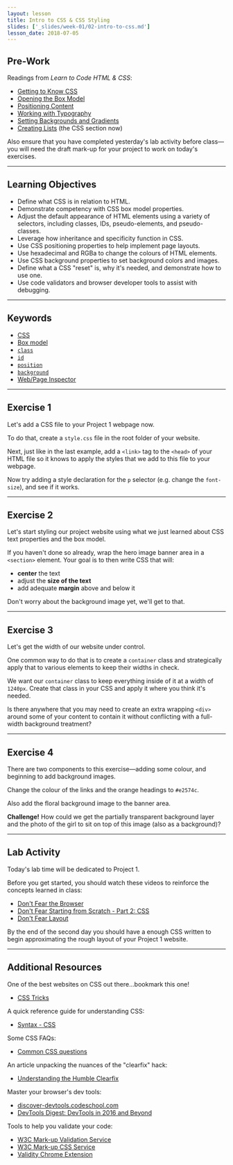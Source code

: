 ```yaml
---
layout: lesson
title: Intro to CSS & CSS Styling
slides: ['_slides/week-01/02-intro-to-css.md']
lesson_date: 2018-07-05
---
```


## Pre-Work

Readings from _Learn to Code HTML & CSS_:

* [Getting to Know CSS](http://learn.shayhowe.com/html-css/getting-to-know-css/)
* [Opening the Box Model](http://learn.shayhowe.com/html-css/opening-the-box-model/)
* [Positioning Content](http://learn.shayhowe.com/html-css/positioning-content/)
* [Working with Typography](http://learn.shayhowe.com/html-css/working-with-typography/)
* [Setting Backgrounds and Gradients](http://learn.shayhowe.com/html-css/setting-backgrounds-and-gradients/)
* [Creating Lists](http://learn.shayhowe.com/html-css/creating-lists/) (the CSS section now)

Also ensure that you have completed yesterday's lab activity before class&mdash;you will need the draft mark-up for your project to work on today's exercises.

---

## Learning Objectives

* Define what CSS is in relation to HTML.
* Demonstrate competency with CSS box model properties.
* Adjust the default appearance of HTML elements using a variety of selectors, including classes, IDs, pseudo-elements, and pseudo-classes.
* Leverage how inheritance and specificity function in CSS.
* Use CSS positioning properties to help implement page layouts.
* Use hexadecimal and RGBa to change the colours of HTML elements.
* Use CSS background properties to set background colors and images.
* Define what a CSS "reset" is, why it's needed, and demonstrate how to use one.
* Use code validators and browser developer tools to assist with debugging.

---

## Keywords

* [CSS](https://developer.mozilla.org/en-US/docs/Web/CSS)
* [Box model](https://developer.mozilla.org/en-US/docs/Web/CSS/box_model)
* [`class`](https://developer.mozilla.org/en-US/docs/Web/HTML/Global_attributes/class)
* [`id`](https://developer.mozilla.org/en-US/docs/Web/HTML/Global_attributes/id)
* [`position`](https://developer.mozilla.org/en/docs/Web/CSS/position)
* [`background`](https://developer.mozilla.org/en-US/docs/Web/CSS/background)
* [Web/Page Inspector](https://developer.mozilla.org/en-US/docs/Tools/Page_Inspector)

---

## Exercise 1

Let's add a CSS file to your Project 1 webpage now.

To do that, create a `style.css` file in the root folder of your website.

Next, just like in the last example, add a `<link>` tag to the `<head>` of your HTML file so it knows to apply the styles that we add to this file to your webpage.

Now try adding a style declaration for the `p` selector (e.g. change the `font-size`), and see if it works.

---

## Exercise 2

Let's start styling our project website using what we just learned about CSS text properties and the box model.

If you haven't done so already, wrap the hero image banner area in a `<section>` element. Your goal is to then write CSS that will:

* **center** the text
* adjust the **size of the text**
* add adequate **margin** above and below it

Don't worry about the background image yet, we'll get to that.

---

## Exercise 3

Let's get the width of our website under control.

One common way to do that is to create a `container` class and strategically apply that to various elements to keep their widths in check.

We want our `container` class to keep everything inside of it at a width of `1240px`. Create that class in your CSS and apply it where you think it's needed.

Is there anywhere that you may need to create an extra wrapping `<div>` around some of your content to contain it without conflicting with a full-width background treatment?

---

## Exercise 4

There are two components to this exercise&mdash;adding some colour, and beginning to add background images.

Change the colour of the links and the orange headings to `#e2574c`.

Also add the floral background image to the banner area.

**Challenge!** How could we get the partially transparent background layer and the photo of the girl to sit on top of this image (also as a background)?

---

## Lab Activity

Today's lab time will be dedicated to Project 1.

Before you get started, you should watch these videos to reinforce the concepts learned in class:

* [Don't Fear the Browser](http://www.dontfeartheinternet.com/03-the-browser/)
* [Don't Fear Starting from Scratch - Part 2: CSS](http://www.dontfeartheinternet.com/05-from-scratch/)
* [Don't Fear Layout](http://www.dontfeartheinternet.com/08-layout/)

By the end of the second day you should have a enough CSS written to begin approximating the rough layout of your Project 1 website.

---

## Additional Resources

One of the best websites on CSS out there...bookmark this one!

* [CSS Tricks](https://css-tricks.com/)

A quick reference guide for understanding CSS:

* [Syntax - CSS](https://developer.mozilla.org/en-US/docs/Web/CSS/Syntax)

Some CSS FAQs:

* [Common CSS questions](https://developer.mozilla.org/en-US/docs/Web/CSS/Common_CSS_Questions)

An article unpacking the nuances of the "clearfix" hack:

* [Understanding the Humble Clearfix](http://fuseinteractive.ca/blog/understanding-humble-clearfix#.V3wi6ZMrKCQ)

Master your browser's dev tools:

* [discover-devtools.codeschool.com](http://discover-devtools.codeschool.com/)
* [DevTools Digest: DevTools in 2016 and Beyond](https://developers.google.com/web/updates/2016/06/devtools-digest)

Tools to help you validate your code:

* [W3C Mark-up Validation Service](https://validator.w3.org/)
* [W3C Mark-up CSS Service](https://jigsaw.w3.org/css-validator/)
* [Validity Chrome Extension](https://chrome.google.com/webstore/detail/validity/bbicmjjbohdfglopkidebfccilipgeif)
